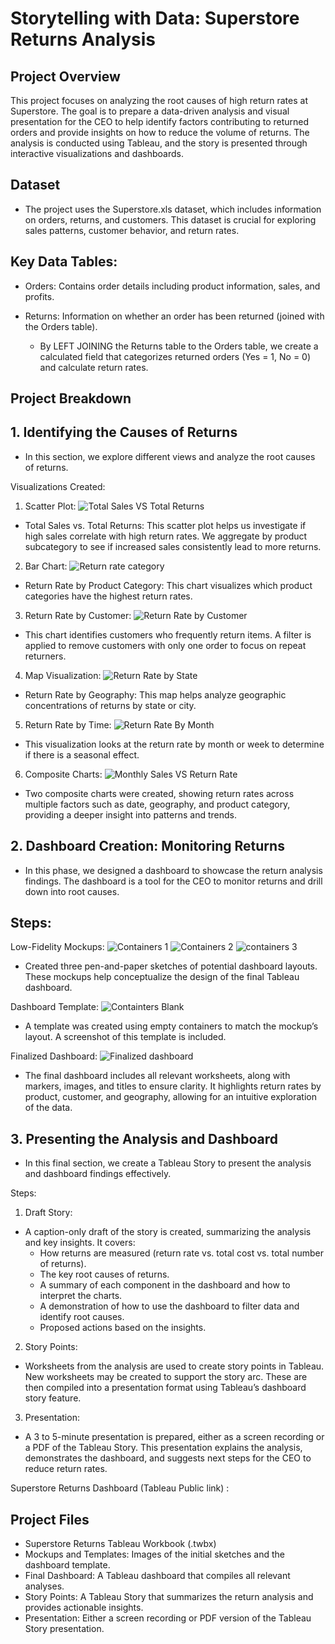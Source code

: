 # Storytelling with Data: Superstore Returns Analysis

## Project Overview
This project focuses on analyzing the root causes of high return rates at Superstore. The goal is to prepare a data-driven analysis and visual presentation for the CEO to help identify factors contributing to returned orders and provide insights on how to reduce the volume of returns. The analysis is conducted using Tableau, and the story is presented through interactive visualizations and dashboards.

## Dataset

  - The project uses the Superstore.xls dataset, which includes information on orders, returns, and customers. This dataset is crucial for exploring sales patterns, customer behavior, and return rates.

## Key Data Tables:

  - Orders: Contains order details including product information, sales, and profits.
  - Returns: Information on whether an order has been returned (joined with the Orders table).

    - By LEFT JOINING the Returns table to the Orders table, we create a calculated field that categorizes returned orders (Yes = 1, No = 0) and calculate return rates.

## Project Breakdown

 ##  1. Identifying the Causes of Returns
  - In this section, we explore different views and analyze the root causes of returns.

 Visualizations Created:

  1. Scatter Plot:
![Total Sales VS Total Returns](https://github.com/user-attachments/assets/825d0237-38ae-44b1-a39c-f9ce89ed29b0)

  - Total Sales vs. Total Returns: This scatter plot helps us investigate if high sales correlate with high return rates. We aggregate by product subcategory to see if increased sales consistently lead to more returns.

  2. Bar Chart:
![Return rate category](https://github.com/user-attachments/assets/d90b56a5-7f80-4081-ba1f-7dc71031f765)

  - Return Rate by Product Category: This chart visualizes which product categories have the highest return rates.

  3. Return Rate by Customer:
![Return Rate by Customer](https://github.com/user-attachments/assets/6105e771-99d6-418c-875a-823c28e427ed)

  - This chart identifies customers who frequently return items. A filter is applied to remove customers with only one order to focus on repeat returners.

  4. Map Visualization:
![Return Rate by State](https://github.com/user-attachments/assets/e8acaf56-17ef-4365-9bc9-c1859c276169)

  - Return Rate by Geography: This map helps analyze geographic concentrations of returns by state or city.

  5. Return Rate by Time:
![Return Rate By Month](https://github.com/user-attachments/assets/7ec21b37-19b5-4ab7-a01d-f102d4d1355e)

  - This visualization looks at the return rate by month or week to determine if there is a seasonal effect.

  6. Composite Charts:
![Monthly Sales VS Return Rate](https://github.com/user-attachments/assets/128a05b9-cb2e-487e-9d49-5d6fa942e983)

  - Two composite charts were created, showing return rates across multiple factors such as date, geography, and product category, providing a deeper insight into patterns and trends.

## 2. Dashboard Creation: Monitoring Returns

  - In this phase, we designed a dashboard to showcase the return analysis findings. The dashboard is a tool for the CEO to monitor returns and drill down into root causes.

## Steps:

Low-Fidelity Mockups:
![Containers 1](https://github.com/user-attachments/assets/e4575246-b081-4b74-8400-d249e2369384)
![Containers 2](https://github.com/user-attachments/assets/45956711-4c0d-4a96-a62e-905a043480d9)
![containers 3](https://github.com/user-attachments/assets/29eef8d6-2d55-45ab-8280-690460b56f65)


  - Created three pen-and-paper sketches of potential dashboard layouts. These mockups help conceptualize the design of the final Tableau dashboard.

Dashboard Template:
![Containters Blank](https://github.com/user-attachments/assets/675917b9-b622-460e-9b60-8ee2bd86aab2)


  - A template was created using empty containers to match the mockup’s layout. A screenshot of this template is included.

Finalized Dashboard:
![Finalized dashboard](https://github.com/user-attachments/assets/68fd2cd1-92f3-4867-af09-af6ec02113d9)

- The final dashboard includes all relevant worksheets, along with markers, images, and titles to ensure clarity. It highlights return rates by product, customer, and geography, allowing for an intuitive exploration of the data.


## 3. Presenting the Analysis and Dashboard

- In this final section, we create a Tableau Story to present the analysis and dashboard findings effectively.

Steps:

1. Draft Story:
 
  - A caption-only draft of the story is created, summarizing the analysis and key insights. It covers:
    - How returns are measured (return rate vs. total cost vs. total number of returns).
    - The key root causes of returns.
    - A summary of each component in the dashboard and how to interpret the charts.
    - A demonstration of how to use the dashboard to filter data and identify root causes.
    - Proposed actions based on the insights.

2. Story Points:

  - Worksheets from the analysis are used to create story points in Tableau. New worksheets may be created to support the story arc. These are then compiled into a presentation format using Tableau’s dashboard story feature.

3. Presentation:

  - A 3 to 5-minute presentation is prepared, either as a screen recording or a PDF of the Tableau Story. This presentation explains the analysis, demonstrates the dashboard, and suggests next steps for the CEO to reduce return rates.


Superstore Returns Dashboard (Tableau Public link) : 


## Project Files

- Superstore Returns Tableau Workbook (.twbx)
- Mockups and Templates: Images of the initial sketches and the dashboard template.
- Final Dashboard: A Tableau dashboard that compiles all relevant analyses.
- Story Points: A Tableau Story that summarizes the return analysis and provides actionable insights.
- Presentation: Either a screen recording or PDF version of the Tableau Story presentation.
